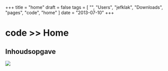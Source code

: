 +++
title = "home"
draft = false
tags = [
    "",
    "Users",
    "jefklak",
    "Downloads",
    "pages",
    "code",
    "home"
]
date = "2013-07-10"
+++
# code >> Home 

## Inhoudsopgave 

<img style='' src='/img/indexmenu>.|js navbar nocookie'>
